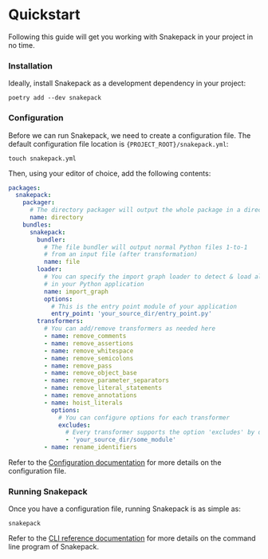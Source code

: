 # Quickstart

Following this guide will get you working with Snakepack in your project in no time.

### Installation

Ideally, install Snakepack as a development dependency in your project:

```shell
poetry add --dev snakepack
```

### Configuration

Before we can run Snakepack, we need to create a configuration file. The default configuration file location is `{PROJECT_ROOT}/snakepack.yml`:

```shell
touch snakepack.yml
```

Then, using your editor of choice, add the following contents:

````yaml
packages:
  snakepack:
    packager:
      # The directory packager will output the whole package in a directory
      name: directory
    bundles:
      snakepack:
        bundler:
          # The file bundler will output normal Python files 1-to-1
          # from an input file (after transformation)
          name: file
        loader:
          # You can specify the import graph loader to detect & load all imported files
          # in your Python application
          name: import_graph
          options:
            # This is the entry point module of your application
            entry_point: 'your_source_dir/entry_point.py'
        transformers:
          # You can add/remove transformers as needed here
          - name: remove_comments
          - name: remove_assertions
          - name: remove_whitespace
          - name: remove_semicolons
          - name: remove_pass
          - name: remove_object_base
          - name: remove_parameter_separators
          - name: remove_literal_statements
          - name: remove_annotations
          - name: hoist_literals
            options:
              # You can configure options for each transformer
              excludes:
                # Every transformer supports the option 'excludes' by default
                - 'your_source_dir/some_module'
          - name: rename_identifiers

````

Refer to the [Configuration documentation](config.md) for more details on the configuration file.

### Running Snakepack

Once you have a configuration file, running Snakepack is as simple as:

````shell
snakepack
````

Refer to the [CLI reference documentation](cli.md) for more details on the command line program of Snakepack.